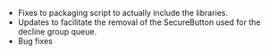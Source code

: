 - Fixes to packaging script to actually include the libraries.
- Updates to facilitate the removal of the SecureButton used for the decline group queue.
- Bug fixes